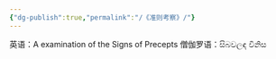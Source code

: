 ```yaml
---
{"dg-publish":true,"permalink":"/《准则考察》/"}
---
```


英语：A examination of the Signs of Precepts
僧伽罗语：සිබවලඳ විනිස
